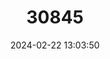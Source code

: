 ---
title: "30845"
category: "Symplocos coccinea"
draft: false
date: 2024-02-22 13:03:50
languages:
  Spanish; Castilian: ["Limoncillo"]
---